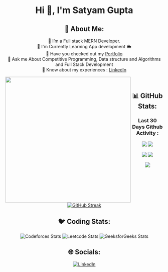 <div align="center">
<h1 align="center">Hi 👋, I'm Satyam Gupta</h1>


## 💫 About Me:
 🔭 I’m a Full stack MERN Developer.<br/>
 🌱 I'm  Currently Learning App development 🌥️<br/>
 🤔 Have you checked out my [Portfolio](https://portfolio-supercluster.netlify.app/) <br/>
 💬 Ask me About Competitive Programming, Data structure and Algorithms and Full Stack Development <br/>
 📄 Know about my experiences : [LinkedIn](https://www.linkedin.com/in/satya-supercluster/)<br/>

<img align="left" width="400" src="[(https://pin.it/5h3urp4)](https://www.google.com/url?sa=i&url=https%3A%2F%2Fwww.wallpaperflare.com%2Fsearch%3Fwallpaper%3Dcoder&psig=AOvVaw1pQKPdIbMJO1YPajaWWDo_&ust=1673364537857000&source=images&cd=vfe&ved=0CA8QjRxqFwoTCOjC3-DmuvwCFQAAAAAdAAAAABAR)">

</br>

## 📊 GitHub Stats:

### Last 30 Days Github Activity :
![](https://github-readme-activity-graph.vercel.app/graph?username=satya-supercluster&bg_color=21232a&color=a8eeff&line=61dafb&point=f0fcff&area=true&hide_border=false)
![](http://github-profile-summary-cards.vercel.app/api/cards/profile-details?username=satya-supercluster&theme=github_dark)

![](http://github-profile-summary-cards.vercel.app/api/cards/stats?username=satya-supercluster&theme=github_dark)
![](http://github-profile-summary-cards.vercel.app/api/cards/productive-time?username=satya-supercluster&theme=github_dark&utcOffset=8)

![](https://github-readme-stats-eight-theta.vercel.app/api/top-langs/?username=satya-supercluster&layout=compact&langs_count=10&&theme=react)


[![GitHub Streak](https://github-readme-streak-stats.herokuapp.com?user=satya-supercluster&theme=github-dark)](https://git.io/streak-stats)

## 🐦 Coding Stats:
![Codeforces Stats](https://codeforces-readme-stats.vercel.app/api/card?username=supercluster)
![Leetcode Stats](https://leetcard.jacoblin.cool/superclusters)
![GeeksforGeeks Stats](https://geeks-for-geeks-stats-api.vercel.app/?userName=supercluster)


## 🌐 Socials:
 [![LinkedIn](https://img.shields.io/badge/LinkedIn-%230077B5.svg?logo=linkedin&logoColor=white)](https://linkedin.com/in/satya-supercluster) 
</div>
